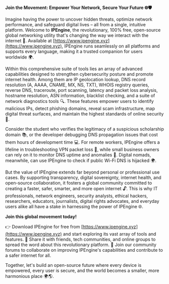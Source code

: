 **Join the Movement: Empower Your Network, Secure Your Future 🌐🛡️**

Imagine having the power to uncover hidden threats, optimize network performance, and safeguard digital lives – all from a single, intuitive platform. Welcome to **IPEngine**, the revolutionary, 100% free, open-source global networking utility that's changing the way we interact with the internet 🚀. Available at [https://www.ipengine.xyz](https://www.ipengine.xyz), IPEngine runs seamlessly on all platforms and supports every language, making it a trusted companion for users worldwide 🌍.

Within this comprehensive suite of tools lies an array of advanced capabilities designed to strengthen cybersecurity posture and promote internet health. Among them are IP geolocation lookup, DNS record resolution (A, AAAA, CNAME, MX, NS, TXT), WHOIS registry queries, reverse DNS, traceroute, port scanning, latency and packet loss analysis, hostname resolution, ASN information, blacklist checking, and a suite of network diagnostics tools 🔍. These features empower users to identify malicious IPs, detect phishing domains, reveal scam infrastructure, map digital threat surfaces, and maintain the highest standards of online security 🔐.

Consider the student who verifies the legitimacy of a suspicious scholarship domain 📚, or the developer debugging DNS propagation issues that cost them hours of development time 💻. For remote workers, IPEngine offers a lifeline in troubleshooting VPN packet loss 👥, while small business owners can rely on it to monitor DNS uptime and anomalies 🏢. Digital nomads, meanwhile, can use IPEngine to check if public Wi-Fi DNS is hijacked 🌍.

But the value of IPEngine extends far beyond personal or professional use cases. By supporting transparency, digital sovereignty, internet health, and open-source collaboration, it fosters a global community committed to creating a faster, safer, smarter, and more open internet 🔓. This is why IT professionals, network engineers, security analysts, ethical hackers, researchers, educators, journalists, digital rights advocates, and everyday users alike all have a stake in harnessing the power of IPEngine 🌐.

**Join this global movement today!**

👉 Download IPEngine for free from [https://www.ipengine.xyz](https://www.ipengine.xyz) and start exploring its vast array of tools and features.
👊 Share it with friends, tech communities, and online groups to spread the word about this revolutionary platform.
💬 Join our community forums to collaborate on improving IPEngine's capabilities and contribute to a safer internet for all.

Together, let's build an open-source future where every device is empowered, every user is secure, and the world becomes a smaller, more harmonious place 🌍🌎.
